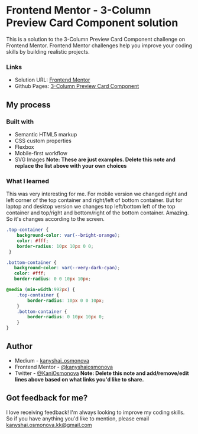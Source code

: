 # Frontend Mentor - 3-Column Preview Card Component solution

This is a solution to the 3-Column Preview Card Component challenge on Frontend Mentor. 
Frontend Mentor challenges help you improve your coding skills by building realistic projects. 

### Links

- Solution URL: [Frontend Mentor](https://www.frontendmentor.io/solutions/3column-preview-card-component-i7WwVTTxN)
- Github Pages: [3-Column Preview Card Component](https://kanyshaiosmonova.github.io/Frontend-Mentor-Challenges/3-column-preview-card-component/index.html)


## My process

### Built with

- Semantic HTML5 markup
- CSS custom properties
- Flexbox
- Mobile-first workflow
- SVG Images
**Note: These are just examples. Delete this note and replace the list above with your own choices**

### What I learned

This was very interesting for me. For mobile version we changed right and left corner of the top container and right/left of bottom container. But for laptop and desktop version we changes top left/bottom left of the top container and top/right and bottom/right of the bottom container. Amazing. So it's changes according to the screen.

```css
.top-container {
    background-color: var(--bright-orange);
    color: #fff;
    border-radius: 10px 10px 0 0;
 }
 ```
 ```css
 .bottom-container {
    background-color: var(--very-dark-cyan);
    color: #fff;
    border-radius: 0 0 10px 10px;
```
```css
@media (min-width:992px) {
    .top-container {
        border-radius: 10px 0 0 10px; 
    }
    .bottom-container {
        border-radius: 0 10px 10px 0;
    }
}
```

## Author

- Medium - [kanyshai_osmonova](https://medium.com/@kanyshai_osmonova)
- Frontend Mentor - [@kanyshaiosmonova](https://www.frontendmentor.io/profile/kanyshaiosmonova)
- Twitter - [@KaniOsmonova](https://twitter.com/Kaniosmonova)
**Note: Delete this note and add/remove/edit lines above based on what links you'd like to share.**

## Got feedback for me?

I love receiving feedback! I'm always looking to improve my coding skills. So if you have anything you'd like to mention, please email kanyshai.osmonova.kk@gmail.com
